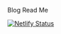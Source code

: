 Blog Read Me


[![Netlify Status](https://api.netlify.com/api/v1/badges/19e0c2c9-8d56-48dc-9cb4-5372a322b8b0/deploy-status)](https://app.netlify.com/sites/azevedodev/deploys)